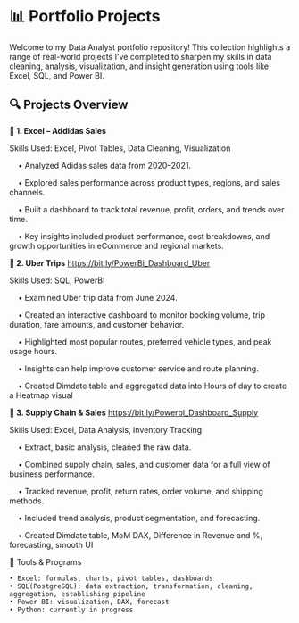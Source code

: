# 📊 Portfolio Projects

Welcome to my Data Analyst portfolio repository!
This collection highlights a range of real-world projects I've completed to sharpen my skills in data cleaning, analysis, visualization, and insight generation using tools like Excel, SQL, and Power BI.

## 🔍 Projects Overview

**📁 1. Excel – Addidas Sales**

Skills Used: Excel, Pivot Tables, Data Cleaning, Visualization

&nbsp;&nbsp;&nbsp;&nbsp;• Analyzed Adidas sales data from 2020–2021.

&nbsp;&nbsp;&nbsp;&nbsp;• Explored sales performance across product types, regions, and sales channels.

&nbsp;&nbsp;&nbsp;&nbsp;• Built a dashboard to track total revenue, profit, orders, and trends over time.

&nbsp;&nbsp;&nbsp;&nbsp;• Key insights included product performance, cost breakdowns, and growth opportunities in eCommerce and regional markets.

**📁 2. Uber Trips** https://bit.ly/PowerBi_Dashboard_Uber

Skills Used: SQL, PowerBI

&nbsp;&nbsp;&nbsp;&nbsp;• Examined Uber trip data from June 2024.

&nbsp;&nbsp;&nbsp;&nbsp;• Created an interactive dashboard to monitor booking volume, trip duration, fare amounts, and customer behavior.

&nbsp;&nbsp;&nbsp;&nbsp;• Highlighted most popular routes, preferred vehicle types, and peak usage hours.

&nbsp;&nbsp;&nbsp;&nbsp;• Insights can help improve customer service and route planning.

&nbsp;&nbsp;&nbsp;&nbsp;• Created Dimdate table and aggregated data into Hours of day to create a Heatmap visual
    
**📁 3. Supply Chain & Sales** https://bit.ly/Powerbi_Dashboard_Supply

Skills Used: Excel, Data Analysis, Inventory Tracking

&nbsp;&nbsp;&nbsp;&nbsp;• Extract, basic analysis, cleaned the raw data.

&nbsp;&nbsp;&nbsp;&nbsp;• Combined supply chain, sales, and customer data for a full view of business performance.

&nbsp;&nbsp;&nbsp;&nbsp;• Tracked revenue, profit, return rates, order volume, and shipping methods.

&nbsp;&nbsp;&nbsp;&nbsp;• Included trend analysis, product segmentation, and forecasting.

&nbsp;&nbsp;&nbsp;&nbsp;• Created Dimdate table, MoM DAX, Difference in Revenue and %, forecasting, smooth UI
    
🧰 Tools & Programs

    • Excel: formulas, charts, pivot tables, dashboards
    • SQL(PostgreSQL): data extraction, transformation, cleaning, aggregation, establishing pipeline
    • Power BI: visualization, DAX, forecast
    • Python: currently in progress
